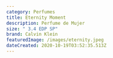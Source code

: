 ```yaml
---
category: Perfumes
title: Eternity Moment
description: Perfume de Mujer
size: " 3.4 EDP SP"
brand: Calvin Klein
featuredImage: /images/eternity.jpeg
dateCreated: 2020-10-19T03:52:35.513Z
---
```


